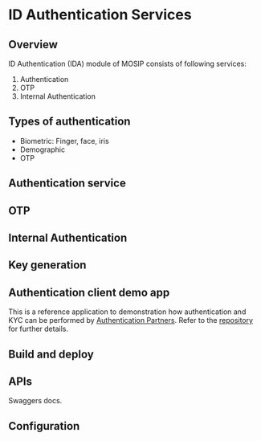 # ID Authentication Services

## Overview
ID Authentication (IDA) module of MOSIP consists of following services:
1. Authentication
1. OTP 
1. Internal Authentication

## Types of authentication
* Biometric: Finger, face, iris
* Demographic
* OTP

## Authentication service 

## OTP

## Internal Authentication

## Key generation 


## Authentication client demo app
This is a reference application to demonstration how authentication and KYC can be performed by [Authentication Partners](partners.md#partner-types). Refer to the [repository](https://github.com/mosip/mosip-ref-impl/tree/1.2.0-rc2/authentication-demo-ui) for further details.

## Build and deploy

## APIs
Swaggers docs. 

## Configuration








